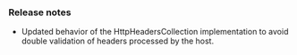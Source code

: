 ### Release notes
<!-- Please add your release notes in the following format:
- My change description (#PR/#issue)
-->
- Updated behavior of the HttpHeadersCollection implementation to avoid double validation of headers processed by the host.
